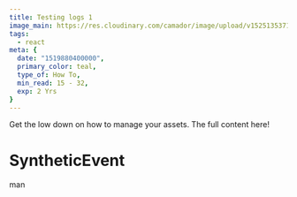 ```yaml
---
title: Testing logs 1
image_main: https://res.cloudinary.com/camador/image/upload/v1525135371/webfolio/deslog-2018-4-8.jpg
tags:
  - react
meta: {
  date: "1519880400000",
  primary_color: teal,
  type_of: How To,
  min_read: 15 - 32,
  exp: 2 Yrs
}
---
```

Get the low down on how to manage your assets. The full content here!

# SyntheticEvent

man
